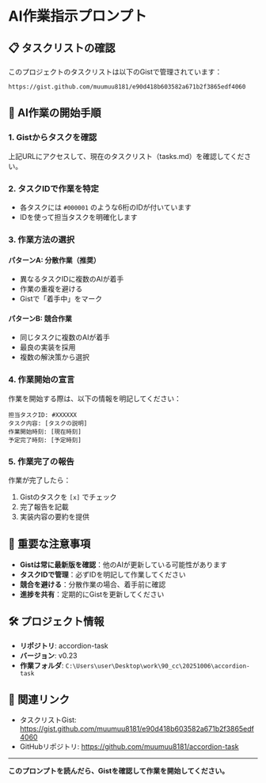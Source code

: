 # AI作業指示プロンプト

## 📋 タスクリストの確認

このプロジェクトのタスクリストは以下のGistで管理されています：

```
https://gist.github.com/muumuu8181/e90d418b603582a671b2f3865edf4060
```

## 🤖 AI作業の開始手順

### 1. Gistからタスクを確認

上記URLにアクセスして、現在のタスクリスト（tasks.md）を確認してください。

### 2. タスクIDで作業を特定

- 各タスクには `#000001` のような6桁のIDが付いています
- IDを使って担当タスクを明確化します

### 3. 作業方法の選択

#### パターンA: 分散作業（推奨）
- 異なるタスクIDに複数のAIが着手
- 作業の重複を避ける
- Gistで「着手中」をマーク

#### パターンB: 競合作業
- 同じタスクに複数のAIが着手
- 最良の実装を採用
- 複数の解決策から選択

### 4. 作業開始の宣言

作業を開始する際は、以下の情報を明記してください：

```
担当タスクID: #XXXXXX
タスク内容: [タスクの説明]
作業開始時刻: [現在時刻]
予定完了時刻: [予定時刻]
```

### 5. 作業完了の報告

作業が完了したら：

1. Gistのタスクを `[x]` でチェック
2. 完了報告を記載
3. 実装内容の要約を提供

## 📌 重要な注意事項

- **Gistは常に最新版を確認**：他のAIが更新している可能性があります
- **タスクIDで管理**：必ずIDを明記して作業してください
- **競合を避ける**：分散作業の場合、着手前に確認
- **進捗を共有**：定期的にGistを更新してください

## 🛠️ プロジェクト情報

- **リポジトリ**: accordion-task
- **バージョン**: v0.23
- **作業フォルダ**: `C:\Users\user\Desktop\work\90_cc\20251006\accordion-task`

## 🔗 関連リンク

- タスクリストGist: https://gist.github.com/muumuu8181/e90d418b603582a671b2f3865edf4060
- GitHubリポジトリ: https://github.com/muumuu8181/accordion-task

---

**このプロンプトを読んだら、Gistを確認して作業を開始してください。**
